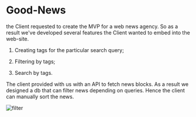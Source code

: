 # Good-News

the Client requested to create the MVP for a web news agency. So as a result we've developed several features the Client wanted to embed into the web-site.


1. Creating tags for the particular search query;

2. Filtering by tags;

3. Search by tags.

The client provided with us with an API to fetch news blocks. As a result we designed a db that can filter news depending on queries. Hence the client can manually sort the news.

![filter](https://user-images.githubusercontent.com/90207733/168578250-753012d3-6644-434e-83f5-2219a7e37f6d.gif)
